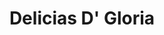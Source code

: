 ---
title: "Delicias D' Gloria"
url: /ciudad-guayana-puerto-ordaz/delicias-d-gloria/
shop: Bäckerei
---